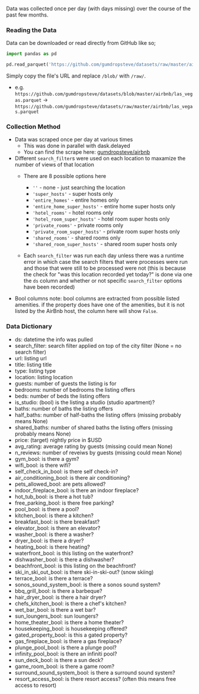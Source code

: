 Data was collected once per day (with days missing) over the course of the past few months.

### Reading the Data
Data can be downloaded or read directly from GitHub like so;
```python
import pandas as pd

pd.read_parquet('https://github.com/gumdropsteve/datasets/raw/master/airbnb/las_vegas.parquet')
```

Simply copy the file's URL and replace `/blob/` with `/raw/`.
- e.g. `https://github.com/gumdropsteve/datasets/blob/master/airbnb/las_vegas.parquet` -> `https://github.com/gumdropsteve/datasets/raw/master/airbnb/las_vegas.parquet`

### Collection Method
- Data was scraped once per day at various times
  - This was done in parallel with dask.delayed
  - You can find the scrape here: [gumdropsteve/airbnb](https://github.com/gumdropsteve/airbnb)
- Different `search_filter`s were used on each location to maxamize the number of views of that location
  - There are 8 possible options here
    - `''` - none - just searching the location
    - `'super_hosts'` - super hosts only
    - `'entire_homes'` - entire homes only
    - `'entire_home_super_hosts'` - entire home super hosts only 
    - `'hotel_rooms'` - hotel rooms only
    - `'hotel_room_super_hosts'` - hotel room super hosts only
    - `'private_rooms'` - private rooms only
    - `'private_room_super_hosts'` - private room super hosts only
    - `'shared_rooms'` - shared rooms only
    - `'shared_room_super_hosts'` - shared room super hosts only

  - Each `search_filter` was run each day unless there was a runtime error in which case the search filters that were processes were run and those that were still to be processed were not (this is because the check for "was this location recorded yet today?" is done via one the `ds` column and whether or not specific `search_filter` options have been recorded) 
- Bool columns note: bool columns are extracted from possible listed amenities. if the property does have one of the amenities, but it is not listed by the AirBnb host, the column here will show `False`.

### Data Dictionary
- ds: datetime the info was pulled
- search_filter: search filter applied on top of the city filter (None = no search filter)
- url: listing url
- title: listing title
- type: listing type
- location: listing location
- guests: number of guests the listing is for
- bedrooms: number of bedrooms the listing offers
- beds: number of beds the listing offers
- is_studio: (bool) is the listing a studio (studio apartment)?
- baths: number of baths the listing offers
- half_baths: number of half-baths the listing offers (missing probably means None)
- shared_baths: number of shared baths the listing offers (missing probably means None)
- price: (target) nightly price in $USD
- avg_rating: average rating by guests (missing could mean None)
- n_reviews: number of reveiws by guests (missing could mean None)
- gym_bool: is there a gym?
- wifi_bool: is there wifi?
- self_check_in_bool: is there self check-in?
- air_conditioning_bool: is there air conditioning?
- pets_allowed_bool: are pets allowed?
- indoor_fireplace_bool: is there an indoor fireplace?
- hot_tub_bool: is there a hot tub?
- free_parking_bool: is there free parking?
- pool_bool: is there a pool?
- kitchen_bool: is there a kitchen?
- breakfast_bool: is there breakfast?
- elevator_bool: is there an elevator?
- washer_bool: is there a washer?
- dryer_bool: is there a dryer?
- heating_bool: is there heating?
- waterfront_bool: is this listing on the waterfront?
- dishwasher_bool: is there a dishwasher?
- beachfront_bool: is this listing on the beachfront?
- ski_in_ski_out_bool: is there ski-in-ski-out? (snow skiing)
- terrace_bool: is there a terrace?
- sonos_sound_system_bool: is there a sonos sound system?
- bbq_grill_bool: is there a barbeque?
- hair_dryer_bool: is there a hair dryer?
- chefs_kitchen_bool: is there a chef's kitchen?
- wet_bar_bool: is there a wet bar? 
- sun_loungers_bool: sun loungers? 
- home_theater_bool: is there a home theater?
- housekeeping_bool: is housekeeping offered?
- gated_property_bool: is this a gated property?
- gas_fireplace_bool: is there a gas fireplace? 
- plunge_pool_bool: is there a plunge pool?
- infinity_pool_bool: is there an infiniti pool?
- sun_deck_bool: is there a sun deck? 
- game_room_bool: is there a game room?
- surround_sound_system_bool: is there a surround sound system?
- resort_access_bool: is there resort access? (often this means free access to resort)
